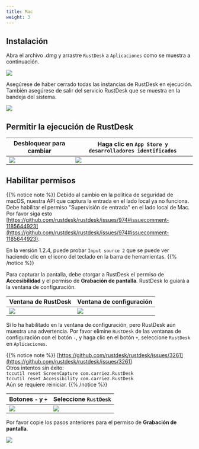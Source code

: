 ```yaml
---
title: Mac 
weight: 3
---
```


## Instalación

Abra el archivo .dmg y arrastre `RustDesk` a `Aplicaciones` como se muestra a continuación.

![](/docs/en/client/mac/images/dmg.png)

Asegúrese de haber cerrado todas las instancias de RustDesk en ejecución. También asegúrese de salir del servicio RustDesk que se muestra en la bandeja del sistema.

![](/docs/en/client/mac/images/tray.png)

## Permitir la ejecución de RustDesk

| Desbloquear para cambiar | Haga clic en `App Store y desarrolladores identificados` |
| --- | --- |
| ![](/docs/en/client/mac/images/allow2.png) | ![](/docs/en/client/mac/images/allow.png) |

## Habilitar permisos

{{% notice note %}}
Debido al cambio en la política de seguridad de macOS, nuestra API que captura la entrada en el lado local ya no funciona. Debe habilitar el permiso "Supervisión de entrada" en el lado local de Mac.
Por favor siga esto
[https://github.com/rustdesk/rustdesk/issues/974#issuecomment-1185644923](https://github.com/rustdesk/rustdesk/issues/974#issuecomment-1185644923).

En la versión 1.2.4, puede probar `Input source 2` que se puede ver haciendo clic en el icono del teclado en la barra de herramientas.
{{% /notice %}}

Para capturar la pantalla, debe otorgar a RustDesk el permiso de **Accesibilidad** y el permiso de **Grabación de pantalla**. RustDesk lo guiará a la ventana de configuración.

| Ventana de RustDesk | Ventana de configuración |
| --- | --- |
| ![](/docs/en/client/mac/images/acc.png) | ![](/docs/en/client/mac/images/acc3.png?v2) |

Si lo ha habilitado en la ventana de configuración, pero RustDesk aún muestra una advertencia. Por favor elimine `RustDesk` de las ventanas de configuración con el botón `-`, y haga clic en el botón `+`, seleccione `RustDesk` en `Aplicaciones`.

{{% notice note %}}
[https://github.com/rustdesk/rustdesk/issues/3261](https://github.com/rustdesk/rustdesk/issues/3261) <br>
Otros intentos sin éxito: <br>
`tccutil reset ScreenCapture com.carriez.RustDesk` <br>
`tccutil reset Accessibility com.carriez.RustDesk` <br>
Aún se requiere reiniciar.
{{% /notice %}}

| Botones `-` y `+` | Seleccione `RustDesk` |
| --- | --- |
| ![](/docs/en/client/mac/images/acc2.png) | ![](/docs/en/client/mac/images/add.png?v2) |

Por favor copie los pasos anteriores para el permiso de **Grabación de pantalla**.

![](/docs/en/client/mac/images/screen.png?v2)